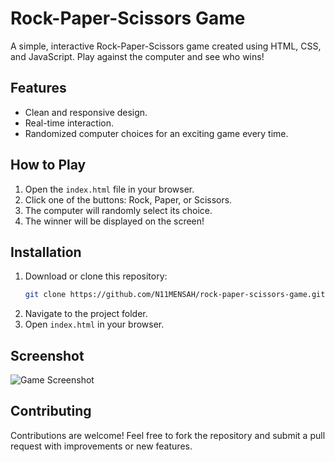 # Rock-Paper-Scissors Game

A simple, interactive Rock-Paper-Scissors game created using HTML, CSS, and JavaScript. Play against the computer and see who wins!

## Features
- Clean and responsive design.
- Real-time interaction.
- Randomized computer choices for an exciting game every time.

## How to Play
1. Open the `index.html` file in your browser.
2. Click one of the buttons: Rock, Paper, or Scissors.
3. The computer will randomly select its choice.
4. The winner will be displayed on the screen!

## Installation
1. Download or clone this repository:
   ```bash
   git clone https://github.com/N11MENSAH/rock-paper-scissors-game.git
   ```
2. Navigate to the project folder.
3. Open `index.html` in your browser.

## Screenshot
![Game Screenshot](https://drive.google.com/file/d/1-M5nfFikC8YX-kbIrlC70yzav-k2RLxB/view?usp=sharing)

## Contributing
Contributions are welcome! Feel free to fork the repository and submit a pull request with improvements or new features.
